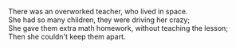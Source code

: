 There was an overworked teacher, who lived in space.  
She had so many children, they were driving her crazy;  
She gave them extra math homework, without teaching the lesson;  
Then she couldn't keep them apart. 
